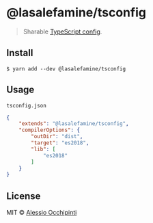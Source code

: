 # @lasalefamine/tsconfig

> Sharable [TypeScript config](https://www.typescriptlang.org/docs/handbook/tsconfig-json.html).


## Install

```
$ yarn add --dev @lasalefamine/tsconfig
```


## Usage

`tsconfig.json`

```json
{
	"extends": "@lasalefamine/tsconfig",
	"compilerOptions": {
		"outDir": "dist",
		"target": "es2018",
		"lib": [
			"es2018"
		]
	}
}
```


## License

MIT © [Alessio Occhipinti](https://godev.space)
